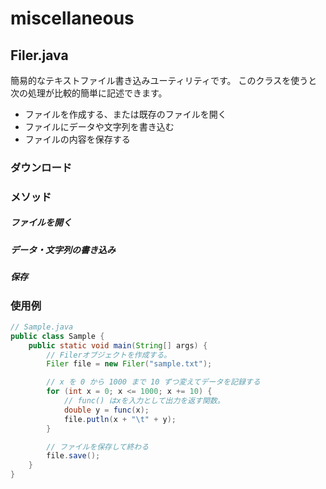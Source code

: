 # miscellaneous

## Filer.java

簡易的なテキストファイル書き込みユーティリティです。
このクラスを使うと次の処理が比較的簡単に記述できます。
* ファイルを作成する、または既存のファイルを開く
* ファイルにデータや文字列を書き込む
* ファイルの内容を保存する

### ダウンロード


### メソッド

##### ファイルを開く

##### データ・文字列の書き込み

##### 保存



### 使用例
```java
// Sample.java
public class Sample {
    public static void main(String[] args) {
        // Filerオブジェクトを作成する。
        Filer file = new Filer("sample.txt");

        // x を 0 から 1000 まで 10 ずつ変えてデータを記録する
        for (int x = 0; x <= 1000; x += 10) {
            // func() はxを入力として出力を返す関数。
            double y = func(x);
            file.putln(x + "\t" + y);
        }

        // ファイルを保存して終わる
        file.save();
    }
}
```
